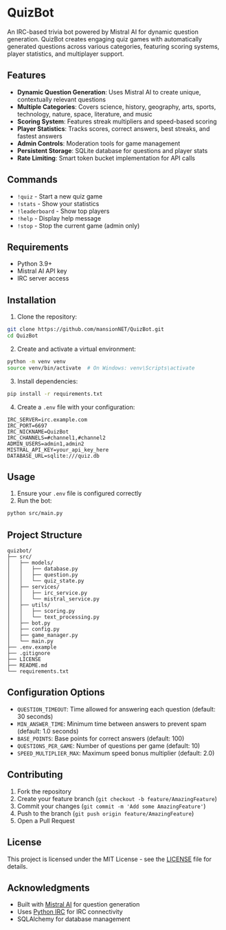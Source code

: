 # QuizBot

An IRC-based trivia bot powered by Mistral AI for dynamic question generation. QuizBot creates engaging quiz games with automatically generated questions across various categories, featuring scoring systems, player statistics, and multiplayer support.

## Features

- **Dynamic Question Generation**: Uses Mistral AI to create unique, contextually relevant questions
- **Multiple Categories**: Covers science, history, geography, arts, sports, technology, nature, space, literature, and music
- **Scoring System**: Features streak multipliers and speed-based scoring
- **Player Statistics**: Tracks scores, correct answers, best streaks, and fastest answers
- **Admin Controls**: Moderation tools for game management
- **Persistent Storage**: SQLite database for questions and player stats
- **Rate Limiting**: Smart token bucket implementation for API calls

## Commands

- `!quiz` - Start a new quiz game
- `!stats` - Show your statistics
- `!leaderboard` - Show top players
- `!help` - Display help message
- `!stop` - Stop the current game (admin only)

## Requirements

- Python 3.9+
- Mistral AI API key
- IRC server access

## Installation

1. Clone the repository:
```bash
git clone https://github.com/mansionNET/QuizBot.git
cd QuizBot
```

2. Create and activate a virtual environment:
```bash
python -m venv venv
source venv/bin/activate  # On Windows: venv\Scripts\activate
```

3. Install dependencies:
```bash
pip install -r requirements.txt
```

4. Create a `.env` file with your configuration:
```env
IRC_SERVER=irc.example.com
IRC_PORT=6697
IRC_NICKNAME=QuizBot
IRC_CHANNELS=#channel1,#channel2
ADMIN_USERS=admin1,admin2
MISTRAL_API_KEY=your_api_key_here
DATABASE_URL=sqlite:///quiz.db
```

## Usage

1. Ensure your `.env` file is configured correctly
2. Run the bot:
```bash
python src/main.py
```

## Project Structure

```
quizbot/
├── src/
│   ├── models/
│   │   ├── database.py
│   │   ├── question.py
│   │   └── quiz_state.py
│   ├── services/
│   │   ├── irc_service.py
│   │   └── mistral_service.py
│   ├── utils/
│   │   ├── scoring.py
│   │   └── text_processing.py
│   ├── bot.py
│   ├── config.py
│   ├── game_manager.py
│   └── main.py
├── .env.example
├── .gitignore
├── LICENSE
├── README.md
└── requirements.txt
```

## Configuration Options

- `QUESTION_TIMEOUT`: Time allowed for answering each question (default: 30 seconds)
- `MIN_ANSWER_TIME`: Minimum time between answers to prevent spam (default: 1.0 seconds)
- `BASE_POINTS`: Base points for correct answers (default: 100)
- `QUESTIONS_PER_GAME`: Number of questions per game (default: 10)
- `SPEED_MULTIPLIER_MAX`: Maximum speed bonus multiplier (default: 2.0)

## Contributing

1. Fork the repository
2. Create your feature branch (`git checkout -b feature/AmazingFeature`)
3. Commit your changes (`git commit -m 'Add some AmazingFeature'`)
4. Push to the branch (`git push origin feature/AmazingFeature`)
5. Open a Pull Request

## License

This project is licensed under the MIT License - see the [LICENSE](LICENSE) file for details.

## Acknowledgments

- Built with [Mistral AI](https://mistral.ai/) for question generation
- Uses [Python IRC](https://python-irc.readthedocs.io/) for IRC connectivity
- SQLAlchemy for database management